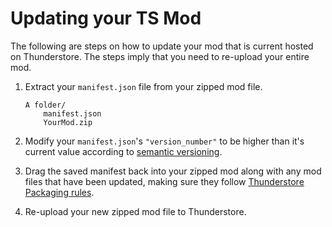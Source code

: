 # Updating your TS Mod

The following are steps on how to update your mod that is current hosted on Thunderstore. The steps imply that you need to re-upload your entire mod.

1. Extract your `manifest.json` file from your zipped mod file.

    ```text
    A folder/
        manifest.json
        YourMod.zip
    ```

2. Modify your `manifest.json`'s `"version_number"` to be higher than it's current value according to [semantic versioning](https://semver.org).
3. Drag the saved manifest back into your zipped mod along with any mod files that have been updated, making sure they follow [Thunderstore Packaging rules](Thunderstore-Packaging.md).
4. Re-upload your new zipped mod file to Thunderstore.
